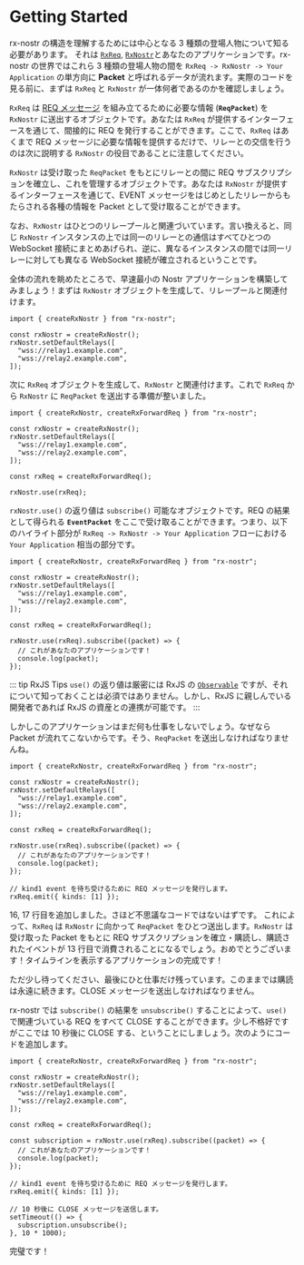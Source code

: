 # Getting Started

rx-nostr の構造を理解するためには中心となる 3 種類の登場人物について知る必要があります。 それは [`RxReq`](/api/rx-req.md), [`RxNostr`](/api/rx-nostr.md)とあなたのアプリケーションです。rx-nostr の世界ではこれら 3 種類の登場人物の間を `RxReq -> RxNostr -> Your Application` の単方向に **Packet** と呼ばれるデータが流れます。実際のコードを見る前に、まずは `RxReq` と `RxNostr` が一体何者であるのかを確認しましょう。

`RxReq` は [REQ メッセージ](https://github.com/nostr-protocol/nips/blob/master/01.md#from-client-to-relay-sending-events-and-creating-subscriptions) を組み立てるために必要な情報 (**`ReqPacket`**) を `RxNostr` に送出するオブジェクトです。あなたは `RxReq` が提供するインターフェースを通じて、間接的に REQ を発行することができます。ここで、`RxReq` はあくまで REQ メッセージに必要な情報を提供するだけで、リレーとの交信を行うのは次に説明する `RxNostr` の役目であることに注意してください。

`RxNostr` は受け取った `ReqPacket` をもとにリレーとの間に REQ サブスクリプションを確立し、これを管理するオブジェクトです。あなたは `RxNostr` が提供するインターフェースを通じて、EVENT メッセージをはじめとしたリレーからもたらされる各種の情報を Packet として受け取ることができます。

なお、`RxNostr` はひとつのリレープールと関連づいています。言い換えると、同じ `RxNostr` インスタンスの上では同一のリレーとの通信はすべてひとつの WebSocket 接続にまとめあげられ、逆に、異なるインスタンスの間では同一リレーに対しても異なる WebSocket 接続が確立されるということです。

全体の流れを眺めたところで、早速最小の Nostr アプリケーションを構築してみましょう！まずは `RxNostr` オブジェクトを生成して、リレープールと関連付けます。

```ts:line-numbers
import { createRxNostr } from "rx-nostr";

const rxNostr = createRxNostr();
rxNostr.setDefaultRelays([
  "wss://relay1.example.com",
  "wss://relay2.example.com",
]);
```

次に `RxReq` オブジェクトを生成して、`RxNostr` と関連付けます。これで `RxReq` から `RxNostr` に `ReqPacket` を送出する準備が整いました。

```ts:line-numbers{9-11}
import { createRxNostr, createRxForwardReq } from "rx-nostr";

const rxNostr = createRxNostr();
rxNostr.setDefaultRelays([
  "wss://relay1.example.com",
  "wss://relay2.example.com",
]);

const rxReq = createRxForwardReq();

rxNostr.use(rxReq);
```

`rxNostr.use()` の返り値は `subscribe()` 可能なオブジェクトです。REQ の結果として得られる **`EventPacket`** をここで受け取ることができます。つまり、以下のハイライト部分が `RxReq -> RxNostr -> Your Application` フローにおける `Your Application` 相当の部分です。

```ts:line-numbers{12-13}
import { createRxNostr, createRxForwardReq } from "rx-nostr";

const rxNostr = createRxNostr();
rxNostr.setDefaultRelays([
  "wss://relay1.example.com",
  "wss://relay2.example.com",
]);

const rxReq = createRxForwardReq();

rxNostr.use(rxReq).subscribe((packet) => {
  // これがあなたのアプリケーションです！
  console.log(packet);
});
```

::: tip RxJS Tips
`use()` の返り値は厳密には RxJS の [`Observable`](https://rxjs.dev/guide/observable) ですが、それについて知っておくことは必須ではありません。しかし、RxJS に親しんでいる開発者であれば RxJS の資産との連携が可能です。
:::

しかしこのアプリケーションはまだ何も仕事をしないでしょう。なぜなら Packet が流れてこないからです。そう、`ReqPacket` を送出しなければなりませんね。

```ts:line-numbers{16-17}
import { createRxNostr, createRxForwardReq } from "rx-nostr";

const rxNostr = createRxNostr();
rxNostr.setDefaultRelays([
  "wss://relay1.example.com",
  "wss://relay2.example.com",
]);

const rxReq = createRxForwardReq();

rxNostr.use(rxReq).subscribe((packet) => {
  // これがあなたのアプリケーションです！
  console.log(packet);
});

// kind1 event を待ち受けるために REQ メッセージを発行します。
rxReq.emit({ kinds: [1] });
```

16, 17 行目を追加しました。さほど不思議なコードではないはずです。
これによって、`RxReq` は `RxNostr` に向かって `ReqPacket` をひとつ送出します。`RxNostr` は受け取った Packet をもとに REQ サブスクリプションを確立・購読し、購読されたイベントが 13 行目で消費されることになるでしょう。おめでとうございます！タイムラインを表示するアプリケーションの完成です！

ただ少し待ってください、最後にひと仕事だけ残っています。このままでは購読は永遠に続きます。CLOSE メッセージを送出しなければなりません。

rx-nostr では `subscribe()` の結果を `unsubscribe()` することによって、`use()` で関連づいている REQ をすべて CLOSE することができます。少し不格好ですがここでは 10 秒後に CLOSE する、ということにしましょう。次のようにコードを追加します。

```js:line-numbers{11,19-22}
import { createRxNostr, createRxForwardReq } from "rx-nostr";

const rxNostr = createRxNostr();
rxNostr.setDefaultRelays([
  "wss://relay1.example.com",
  "wss://relay2.example.com",
]);

const rxReq = createRxForwardReq();

const subscription = rxNostr.use(rxReq).subscribe((packet) => {
  // これがあなたのアプリケーションです！
  console.log(packet);
});

// kind1 event を待ち受けるために REQ メッセージを発行します。
rxReq.emit({ kinds: [1] });

// 10 秒後に CLOSE メッセージを送信します。
setTimeout(() => {
  subscription.unsubscribe();
}, 10 * 1000);
```

完璧です！
